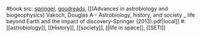 #book 
src: [springer](https://link.springer.com/book/10.1007/978-3-642-35983-5), [goodreads](https://www.goodreads.com/book/show/17127731-astrobiology-history-and-society), [[(Advances in astrobiology and biogeophysics) Vakoch, Douglas A - Astrobiology, history, and society _ life beyond Earth and the impact of discovery-Springer (2013).pdf|local]]
#: [[astrobiology]], [[History]], [[society]], [[life in space]], [[SETI]] 
